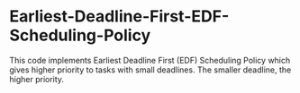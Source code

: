 # Earliest-Deadline-First-EDF-Scheduling-Policy
This code implements Earliest Deadline First (EDF) Scheduling Policy which gives higher priority to tasks with small deadlines. The smaller deadline, the higher priority. 
